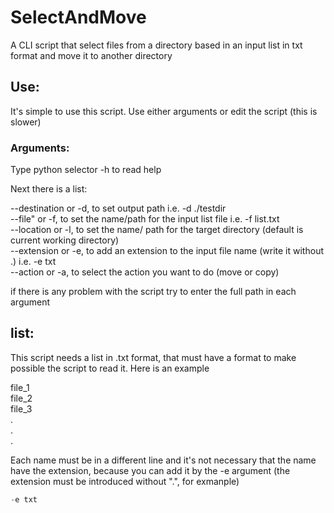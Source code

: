 # SelectAndMove
A CLI script that select files from a directory based in an input list in txt format and move it to another directory

## Use:
It's simple to use this script. Use either arguments or edit the script (this is slower)

### Arguments:
Type python selector -h to read help

Next there is a list:

--destination or -d, to set output path i.e. -d ./testdir<br/>
--file" or -f, to set the name/path for the input list file i.e.  -f list.txt<br/>
--location or -l, to set the name/ path for the target directory (default is current working directory)<br/>
--extension or -e, to add an extension to the input file name (write it without .) i.e. -e txt<br/>
--action or -a, to select the action you want to do (move or copy)<br/>

if there is any problem with the script try to enter the full path in each argument

## list:
This script needs a list in .txt format, that must have a format to make possible the script to read it. Here is an example<br/>


file_1<br/>
file_2<br/>
file_3<br/>
.<br/>
.<br/>
.<br/>


Each name must be in a different line and it's not necessary that the name have the extension, because you can add it by the -e argument (the extension must be introduced without ".", for exmanple)
```python 
-e txt
```
